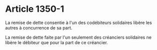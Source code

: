 # Article 1350-1

<p>La remise de dette consentie à l'un des codébiteurs solidaires libère les autres à concurrence de sa part.</p><p>La remise de dette faite par l'un seulement des créanciers solidaires ne libère le débiteur que pour la part de ce créancier.</p>